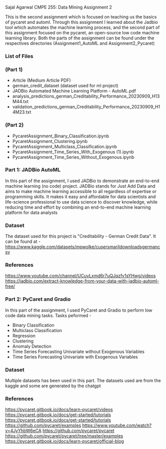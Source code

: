 Sajal Agarwal
CMPE 255: Data Mining
Assignment 2

This is the second assignment which is focused on teaching us the basics of pycaret and automl. Through this assignment I learned about the Jadbio tool which automates the machine learning process, and the second part of this assignment focused on the pycaret, an open-source low code machine learning library. Both the parts of the assignment can be found under the respectives directories (Assignment1_AutoML and Assignment2_Pycaret) 

### List of Files
### (Part 1)
- Article (Medium Article PDF)
- german_credit_dataset (dataset used for ml project)
- JADBio Automated Machine Learning Platform - AutoML.pdf
- analysis_predictions_german_Creditability_Performance_20230909_H13M44.txt
- validation_predictions_german_Creditability_Performance_20230909_H14M23.txt
### (Part 2)
- PycaretAssignment_Binary_Classification.ipynb
- PycaretAssignment_Clustering.ipynb
- PycaretAssignment_Multiclass_Classification.ipynb
- PycaretAssignment_Time_Series_With_Exogenous (1).ipynb
- PycaretAssignment_Time_Series_Without_Exogenous.ipynb



### Part 1: JADBio AutoML
In this part of the assignment, I used JADBio to demonstrate an end-to-end machine learning (no code) project. JADBio stands for Just Add Data and aims to make machine learning accessible to all regardless of expertise or programming skills. It makes it easy and affordable for data scientists and life-science professional to use data science to discover knowledge, while reducing time and effort by combining an end-to-end machine learning platform for data analysts

### Dataset
The dataset used for this project is "Creditability - German Credit Data". It can be found at - https://www.kaggle.com/datasets/mpwolke/cusersmarildownloadsgermancsv
### References
https://www.youtube.com/channel/UCuvLxmd6r7uQJqzfv1sYHwg/videos
https://jadbio.com/extract-knowledge-from-your-data-with-jadbio-automl-free/

### Part 2: PyCaret and Gradio
In this part of the assignment, I used PyCaret and Gradio to perform low code data mining tasks.
Tasks peformed - 
* Binary Classification
* Multiclass Classification 
* Regression 
* Clustering 
* Anomaly Detection 
* Time Series Forecasting Univariate without Exogenous Variables
* Time Series Forecasting Univariate with Exogenous Variables

### Dataset
Multiple datasets has been used in this part. The datasets used are from the kaggle and some are generated by the chatgpt


### References
https://pycaret.gitbook.io/docs/learn-pycaret/videos
https://pycaret.gitbook.io/docs/get-started/tutorials
https://pycaret.gitbook.io/docs/get-started/tutorials
https://github.com/pycaret/examples
https://www.youtube.com/watch?v=4JyYhbW6eCA
https://github.com/pycaret/pycaret
https://github.com/pycaret/pycaret/tree/master/examples
https://pycaret.gitbook.io/docs/learn-pycaret/official-blog
